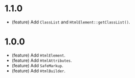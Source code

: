 1.1.0
=====

* (feature) Add `ClassList` and `HtmlElement::getClassList()`.


1.0.0
=====

*   (feature) Add `HtmlElement`.
*   (feature) Add `HtmlAttributes`.
*   (feature) Add `SafeMarkup`.
*   (feature) Add `HtmlBuilder`.
